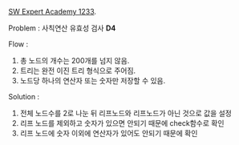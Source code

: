 [SW Expert Academy 1233](<https://swexpertacademy.com/main/code/problem/problemDetail.do?contestProbId=AV141176AIwCFAYD&categoryId=AV141176AIwCFAYD&categoryType=CODE>). 

Problem : 사칙연산 유효성 검사 **D4**

Flow :

1. 총 노드의 개수는 200개를 넘지 않음.
2. 트리는 완전 이진 트리 형식으로 주어짐.
3. 노드당 하나의 연산자 또는 숫자만 저장할 수 있음.



Solution :

1. 전체 노드수를 2로 나눈 뒤 리프노드와 리프노드가 아닌 것으로 값을 설정
2. 리프 노드를 제외하고 숫자가 있으면 안되기 때문에 check함수로 확인
3. 리프 노드에 숫자 이외에 연산자가 있어도 안되기 때문에 확인
